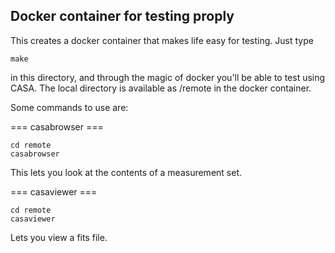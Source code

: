 ## Docker container for testing proply

This creates a docker container that makes life easy for testing. Just type

    make
    
in this directory, and through the magic of docker you'll be able to test using CASA. The local directory is available as /remote in the docker container.

Some commands to use are:

=== casabrowser ===

    cd remote
    casabrowser

This lets you look at the contents of a measurement set.

=== casaviewer ===

    cd remote
    casaviewer

Lets you view a fits file.
